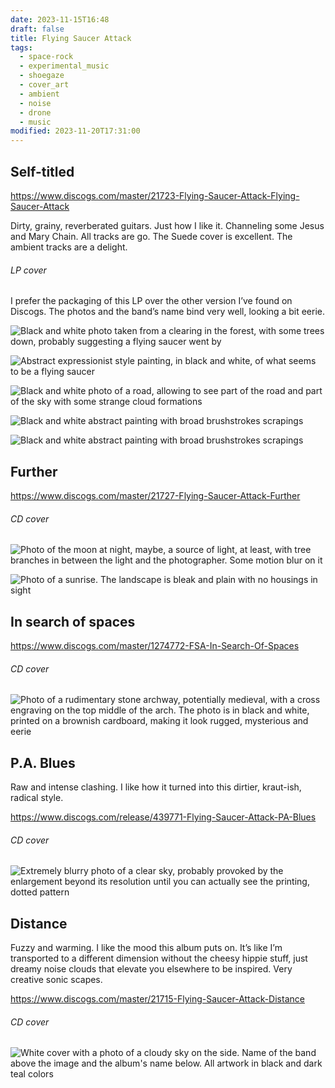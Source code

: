 ```yaml
---
date: 2023-11-15T16:48
draft: false
title: Flying Saucer Attack
tags:
  - space-rock
  - experimental_music
  - shoegaze
  - cover_art
  - ambient
  - noise
  - drone
  - music
modified: 2023-11-20T17:31:00
---
```

## Self-titled

https://www.discogs.com/master/21723-Flying-Saucer-Attack-Flying-Saucer-Attack

Dirty, grainy, reverberated guitars. Just how I like it. Channeling some Jesus and Mary Chain. All tracks are go. The Suede cover is excellent. The ambient tracks are a delight.

###### LP cover

I prefer the packaging of this LP over the other version I’ve found on Discogs. The photos and the band’s name bind very well, looking a bit eerie.

![Black and white photo taken from a clearing in the forest, with some trees down, probably suggesting a flying saucer went by](../attachment/image/flying_saucer_attack-1700067242780.jpeg)

![Abstract expressionist style painting, in black and white, of what seems to be a flying saucer](../attachment/image/flying_saucer_attack-1700067475635.jpeg)

![Black and white photo of a road, allowing to see part of the road and part of the sky with some strange cloud formations](../attachment/image/flying_saucer_attack-1700067487887.jpeg)

![Black and white abstract painting with broad brushstrokes scrapings](../attachment/image/flying_saucer_attack-1700067503276.jpeg)

![Black and white abstract painting with broad brushstrokes scrapings](../attachment/image/flying_saucer_attack-1700067512893.jpeg)

## Further

https://www.discogs.com/master/21727-Flying-Saucer-Attack-Further

###### CD cover

![Photo of the moon at night, maybe, a source of light, at least, with tree branches in between the light and the photographer. Some motion blur on it](../attachment/image/flying_saucer_attack-1700128147158.jpeg)

![Photo of a sunrise. The landscape is bleak and plain with no housings in sight](../attachment/image/flying_saucer_attack-1700128136964.jpeg)

## In search of spaces

https://www.discogs.com/master/1274772-FSA-In-Search-Of-Spaces
###### CD cover

![Photo of a rudimentary stone archway, potentially medieval, with a cross engraving on the top middle of the arch. The photo is in black and white, printed on a brownish cardboard, making it look rugged, mysterious and eerie](../attachment/image/flying_saucer_attack-1700153261777.jpeg)

## P.A. Blues

Raw and intense clashing. I like how it turned into this dirtier, kraut-ish, radical style.

https://www.discogs.com/release/439771-Flying-Saucer-Attack-PA-Blues

###### CD cover

![Extremely blurry photo of a clear sky, probably provoked by the enlargement beyond its resolution until you can actually see the printing, dotted pattern](../attachment/vsc-paste/flying_saucer_attack-231120155206.png)

## Distance

Fuzzy and warming. I like the mood this album puts on. It’s like I’m transported to a different dimension without the cheesy hippie stuff, just dreamy noise clouds that elevate you elsewhere to be inspired. Very creative sonic scapes.

https://www.discogs.com/master/21715-Flying-Saucer-Attack-Distance

###### CD cover

![White cover with a photo of a cloudy sky on the side. Name of the band above the image and the album's name below. All artwork in black and dark teal colors](../attachment/vsc-paste/flying_saucer_attack-231120172736.png)